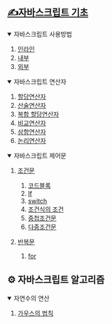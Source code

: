 ## [✍자바스크립트 기초 ](https://github.com/annie309409/JavaScript/wiki/JavaScriptBasic)
<details open>
<summary>자바스크립트 사용방법</summary>

1. [인라인](
   https://github.com/annie309409/JavaScript/wiki/JavaScriptBasic#인라인)
2. [내부](
   https://github.com/annie309409/JavaScript/wiki/JavaScriptBasic#내부)
3. [외부](
   https://github.com/annie309409/JavaScript/wiki/JavaScriptBasic#외부)
</details>


<details open>
<summary>자바스크립트 연산자</summary>

1. [할당연산자](
   https://github.com/annie309409/JavaScript/wiki/JavaScriptBasic#할당연산자)
2. [산술연산자](
   https://github.com/annie309409/JavaScript/wiki/JavaScriptBasic#산술-연산자)
3. [복합 할당연산자](
   https://github.com/annie309409/JavaScript/wiki/JavaScriptBasic#복합-할당연산자)
4. [비교연산자](
   https://github.com/annie309409/JavaScript/wiki/JavaScriptBasic#비교연산자)
5. [삼항연산자](
   https://github.com/annie309409/JavaScript/wiki/JavaScriptBasic#삼항연산자)
6. [논리연산자](
   https://github.com/annie309409/JavaScript/wiki/JavaScriptBasic#논리연산자)
</details>


<details open>
<summary>자바스크립트 제어문</summary>

1. [조건문](
   https://github.com/annie309409/JavaScript/wiki/JavaScriptBasic#조건문)
   1. [코드블록](https://github.com/annie309409/JavaScript/wiki/JavaScriptBasic#코드블록)
   2. [If](
      https://github.com/annie309409/JavaScript/wiki/JavaScriptBasic#if)
   3. [switch](
      https://github.com/annie309409/JavaScript/wiki/JavaScriptBasic#switch)
   4. [조건식의 조건](https://github.com/annie309409/JavaScript/wiki/JavaScriptBasic#조건식의-조건)
   5. [중첩조건문](https://github.com/annie309409/JavaScript/wiki/JavaScriptBasic#중첩조건문)
   6. [다중조건문](https://github.com/annie309409/JavaScript/wiki/JavaScriptBasic#다중조건문)

2. [반복문](
   https://github.com/annie309409/JavaScript/wiki/JavaScriptBasic#반복문)
   1. [for](https://github.com/annie309409/JavaScript/wiki/JavaScriptBasic#for)

</details>

## ⚙ 자바스크립트 알고리즘
<details open>
<summary> 자연수의 연산</summary>

1. [가우스의 법칙](https://github.com/annie309409/JavaScript/wiki/algorithm#Gauss)
</details>